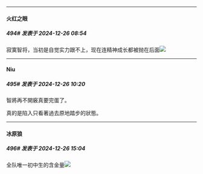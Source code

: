 ﻿
*****

####  火红之眼  
##### 494#       发表于 2024-12-26 08:54

寂寞智将，当初是自觉实力跟不上，现在连精神成长都被抛在后面<img src="https://static.saraba1st.com/image/smiley/face2017/013.png" referrerpolicy="no-referrer">


*****

####  Niu  
##### 495#       发表于 2024-12-26 10:20

智將再不開竅真要完蛋了。

真的是陷入只看著過去原地踏步的狀態。


*****

####  冰原狼  
##### 496#       发表于 2024-12-26 15:04

全队唯一初中生的含金量<img src="https://static.saraba1st.com/image/smiley/face2017/067.png" referrerpolicy="no-referrer">

